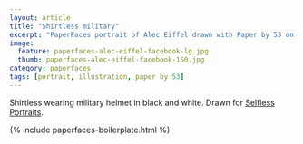 ```yaml
---
layout: article
title: "Shirtless military"
excerpt: "PaperFaces portrait of Alec Eiffel drawn with Paper by 53 on an iPad."
image: 
  feature: paperfaces-alec-eiffel-facebook-lg.jpg
  thumb: paperfaces-alec-eiffel-facebook-150.jpg
category: paperfaces
tags: [portrait, illustration, paper by 53]
---
```


Shirtless wearing military helmet in black and white. Drawn for [Selfless Portraits](http://selflessportraits.com).

{% include paperfaces-boilerplate.html %}